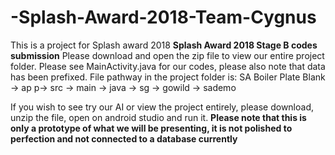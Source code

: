 # -Splash-Award-2018-Team-Cygnus

This is a project for Splash award 2018
**Splash Award 2018 Stage B codes submission**
Please download and open the zip file to view our entire project folder. 
Please see MainActivity.java for our codes, please also note that data has been prefixed.
File pathway in the project folder is: SA Boiler Plate Blank -> ap p-> src -> main -> java -> sg -> gowild -> sademo

If you wish to see try our AI or view the project entirely, please download, unzip the file, open on android studio and run it.
**Please note that this is only a prototype of what we will be presenting, it is not polished to perfection and not connected to a database currently**
